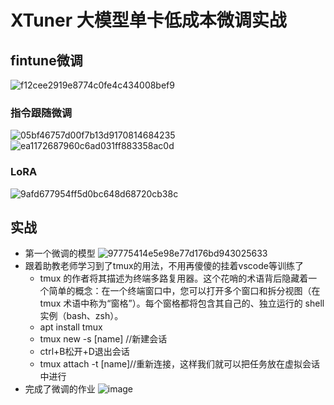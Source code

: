 # XTuner 大模型单卡低成本微调实战
## fintune微调
![f12cee2919e8774c0fe4c434008bef9](https://github.com/baijiesong/InternLM_Learning/assets/105435837/81aa3d57-52d2-45e0-aecb-05a4e125a97c)
### 指令跟随微调
![05bf46757d00f7b13d9170814684235](https://github.com/baijiesong/InternLM_Learning/assets/105435837/e3811338-7713-4eb4-b08f-7575bb83f395)
![ea1172687960c6ad031ff883358ac0d](https://github.com/baijiesong/InternLM_Learning/assets/105435837/888c295c-ed54-425f-981d-5c2d16e0d8bb)
### LoRA
![9afd677954ff5d0bc648d68720cb38c](https://github.com/baijiesong/InternLM_Learning/assets/105435837/2de78f4d-20f7-4e2a-99c2-52a42d034f8f)

## 实战
* 第一个微调的模型
![97775414e5e98e77d176bd943025633](https://github.com/baijiesong/InternLM_Learning/assets/105435837/369624da-bfe3-4813-bf8b-e8b822ef57be)
* 跟着助教老师学习到了tmux的用法，不用再傻傻的挂着vscode等训练了
  * tmux 的作者将其描述为终端多路复用器。这个花哨的术语背后隐藏着一个简单的概念：在一个终端窗口中，您可以打开多个窗口和拆分视图（在 tmux 术语中称为“窗格”）。每个窗格都将包含其自己的、独立运行的 shell 实例（bash、zsh）。
  * apt install tmux
  * tmux new -s [name] //新建会话
  * ctrl+B松开+D退出会话
  * tmux attach -t [name]//重新连接，这样我们就可以把任务放在虚拟会话中进行
* 完成了微调的作业
![image](https://github.com/baijiesong/InternLM_Learning/assets/105435837/737e1435-ac97-4adc-9c30-29310eb01628)
